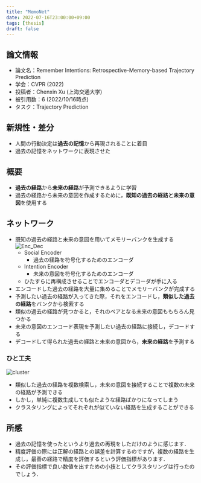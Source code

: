 ```yaml
---
title: "MemoNet"
date: 2022-07-16T23:00:00+09:00
tags: [thesis]
draft: false
---
```


## 論文情報

- 論文名：Remember Intentions: Retrospective-Memory-based Trajectory Prediction 
- 学会：CVPR (2022)
- 投稿者：Chenxin Xu (上海交通大学)
- 被引用数：6 (2022/10/16時点)
- タスク：Trajectory Prediction

## 新規性・差分

- 人間の行動決定は**過去の記憶**から再現されることに着目
- 過去の記憶をネットワークに表現させた
<!--more-->

## 概要

- **過去の経路**から**未来の経路**が予測できるように学習
- 過去の経路から未来の意図を作成するために，**既知の過去の経路と未来の意図**を使用する


## ネットワーク

- 既知の過去の経路と未来の意図を用いてメモリーバンクを生成する
    ![Enc_Dec](/MemoNet/enc_dec.png) 
    - Social Encoder
        - 過去の経路を符号化するためのエンコーダ
    - Intention Encoder
        - 未来の意図を符号化するためのエンコーダ
    - ひたすらに再構成させることでエンコーダとデコーダが手に入る
- エンコードした過去の経路を大量に集めることでメモリーバンクが完成する
- 予測したい過去の経路が入ってきた際，それをエンコードし，**類似した過去の経路**をバンクから検索する
- 類似の過去の経路が見つかると，それのペアとなる未来の意図ももちろん見つかる
- 未来の意図のエンコード表現を予測したい過去の経路に接続し，デコードする
- デコードして得られた過去の経路と未来の意図から，**未来の経路**を予測する

### ひと工夫

![cluster](/MemoNet/cluster.png) 
- 類似した過去の経路を複数検索し，未来の意図を接続することで複数の未来の経路が予測できる
- しかし，単純に複数生成しても似たような経路ばかりになってしまう
- クラスタリングによってそれぞれが似ていない経路を生成することができる

## 所感

- 過去の記憶を使ったというより過去の再現をしただけのように感じます．
- 精度評価の際には正解の経路との誤差を計算するのですが，複数の経路を生成し，最善の経路で精度を評価するという評価指標があります．
- その評価指標で良い数値を出すための小技としてクラスタリングは行ったのでしょう．